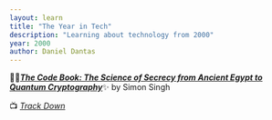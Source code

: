 ```yaml
---
layout: learn
title: "The Year in Tech"
description: "Learning about technology from 2000"
year: 2000
author: Daniel Dantas
---
```


📕✨[***The Code Book: The Science of Secrecy from Ancient Egypt to Quantum Cryptography***](https://en.wikipedia.org/wiki/The_Code_Book)✨ by Simon Singh <!-- 3/31/2024 -->

📺 [_Track Down_](https://en.wikipedia.org/wiki/Track_Down) <!-- 5/5/2016 -->
